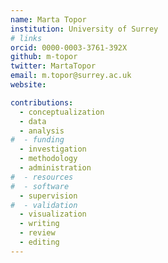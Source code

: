 ```yaml
---
name: Marta Topor
institution: University of Surrey
# links
orcid: 0000-0003-3761-392X
github: m-topor
twitter: MartaTopor
email: m.topor@surrey.ac.uk
website: 

contributions:
  - ​conceptualization
  - data
  - analysis
#  - funding​
  - ​investigation
  - ​methodology
  - administration​
#  - ​resources
#  - ​software
  - ​supervision
#  - ​validation
  - ​visualization
  - writing
  - review
  - editing
---
```

